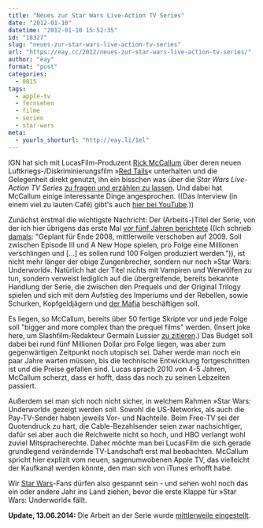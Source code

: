 ```yaml
---
title: "Neues zur Star Wars Live-Action TV Series"
date: "2012-01-10"
datetime: "2012-01-10 15:52:35"
id: "18327"
slug: "neues-zur-star-wars-live-action-tv-series"
url: "https://eay.cc/2012/neues-zur-star-wars-live-action-tv-series/"
author: "eay"
format: "post"
categories:
  - 0815
tags:
  - apple-tv
  - fernsehen
  - filme
  - serien
  - star-wars
meta:
  - yourls_shorturl: "http://eay.li/1el"
---
```


IGN hat sich mit LucasFilm-Produzent [Rick McCallum](http://de.wikipedia.org/wiki/Rick_McCallum) über deren neuen Luftkriegs-/Diskriminierungsfilm »[Red Tails](http://www.imdb.de/title/tt0485985/)« unterhalten und die Gelegenheit direkt genutzt, ihn ein bisschen was über die _Star Wars Live-Action TV Series_ [zu fragen und erzählen zu lassen](http://tv.ign.com/articles/121/1216139p1.html). Und dabei hat McCallum einige interessante Dinge angesprochen. ((Das Interview (in einem viel zu lauten Café) gibt's auch [hier bei YouTube](http://www.youtube.com/watch?v=b8wgUt5gO24).))

Zunächst erstmal die wichtigste Nachricht: Der (Arbeits-)Titel der Serie, von der ich hier übrigens das erste Mal [vor fünf Jahren berichtete](//eay.cc/2007/clash-of-the-fanboys/) ((Ich schrieb [damals](//eay.cc/2007/clash-of-the-fanboys/): "Geplant für Ende 2008, mittlerweile verschoben auf 2009. Soll zwischen Episode III und A New Hope spielen, pro Folge eine Millionen verschlingen und \[...\] es sollen rund 100 Folgen produziert werden.")), ist nicht mehr länger der obige Zungenbrecher, sondern nur noch »Star Wars: Underworld«. Natürlich hat der Titel nichts mit Vampiren und Werwölfen zu tun, sondern verweist lediglich auf die übergreifende, bereits bekannte Handlung der Serie, die zwischen den Prequels und der Original Trilogy spielen und sich mit dem Aufstieg des Imperiums und der Rebellen, sowie Schurken, Kopfgeldjägern und [der Mafia](http://www.jedipedia.de/wiki/Hutt) beschäftigen soll.

Es liegen, so McCallum, bereits über 50 fertige Skripte vor und jede Folge soll "bigger and more complex than the prequel films" werden. (Insert joke here, um Slashfilm-Redakteur Germain Lussier [zu zitieren](http://www.slashfilm.com/whats-working-title-live-action-star-wars-tv-show/).) Das Budget soll dabei bei rund fünf Millionen Dollar pro Folge liegen, was aber zum gegenwärtigen Zeitpunkt noch utopisch sei. Daher werde man noch ein paar Jahre warten müssen, bis die technische Entwicklung fortgeschritten ist und die Preise gefallen sind. Lucas sprach 2010 von 4-5 Jahren, McCallum scherzt, dass er hofft, dass das noch zu seinen Lebzeiten passiert.

Außerdem sei man sich noch nicht sicher, in welchem Rahmen »Star Wars: Underworld« gezeigt werden soll. Sowohl die US-Networks, als auch die Pay-TV-Sender haben jeweils Vor- und Nachteile. Beim Free-TV sei der Quotendruck zu hart, die Cable-Bezahlsender seien zwar nachsichtiger, dafür sei aber auch die Reichweite nicht so hoch, und HBO verlangt wohl zuviel Mitspracherechte. Daher möchte man bei LucasFilm die sich gerade grundlegend verändernde TV-Landschaft erst mal beobachten. McCallum spricht hier explizit vom neuen, sagenumwobenen Apple TV, das vielleicht der Kaufkanal werden könnte, den man sich von iTunes erhofft habe.

Wir [Star Wars](//eay.cc/tag/star-wars/)\-Fans dürfen also gespannt sein - und sehen wohl noch das ein oder andere Jahr ins Land ziehen, bevor die erste Klappe für »Star Wars: Underworld« fällt.

**Update, 13.06.2014:** Die Arbeit an der Serie wurde [mittlerweile eingestellt](//eay.cc/2014/star-wars-live-action-tv-series-eingestellt/).

